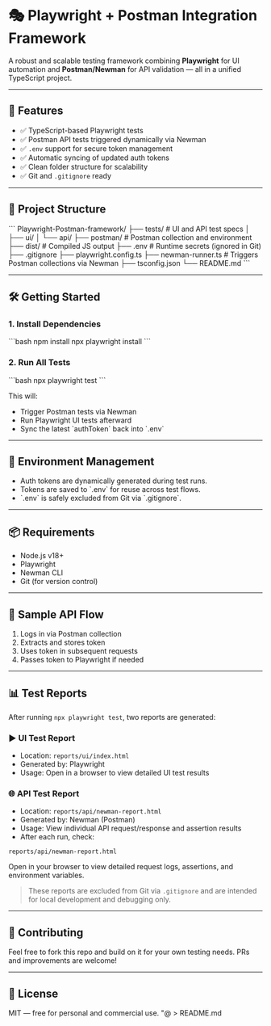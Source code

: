 # 🎭 Playwright + Postman Integration Framework

A robust and scalable testing framework combining **Playwright** for UI automation and **Postman/Newman** for API validation — all in a unified TypeScript project.

---

## 🚀 Features

- ✅ TypeScript-based Playwright tests
- ✅ Postman API tests triggered dynamically via Newman
- ✅ `.env` support for secure token management
- ✅ Automatic syncing of updated auth tokens
- ✅ Clean folder structure for scalability
- ✅ Git and `.gitignore` ready

---

## 📁 Project Structure

\`\`\`
Playwright-Postman-framework/
├── tests/                 # UI and API test specs
│   ├── ui/
│   └── api/
├── postman/               # Postman collection and environment
├── dist/                  # Compiled JS output
├── .env                   # Runtime secrets (ignored in Git)
├── .gitignore
├── playwright.config.ts
├── newman-runner.ts       # Triggers Postman collections via Newman
├── tsconfig.json
└── README.md
\`\`\`

---

## 🛠️ Getting Started

### 1. Install Dependencies

\`\`\`bash
npm install
npx playwright install
\`\`\`

### 2. Run All Tests

\`\`\`bash
npx playwright test
\`\`\`

This will:
- Trigger Postman tests via Newman
- Run Playwright UI tests afterward
- Sync the latest \`authToken\` back into \`.env\`

---

## 🔐 Environment Management

- Auth tokens are dynamically generated during test runs.
- Tokens are saved to \`.env\` for reuse across test flows.
- \`.env\` is safely excluded from Git via \`.gitignore\`.

---

## 📦 Requirements

- Node.js v18+
- Playwright
- Newman CLI
- Git (for version control)

---

## 🧪 Sample API Flow

1. Logs in via Postman collection
2. Extracts and stores token
3. Uses token in subsequent requests
4. Passes token to Playwright if needed

---

## 📊 Test Reports

After running `npx playwright test`, two reports are generated:

### ▶️ UI Test Report
- Location: `reports/ui/index.html`
- Generated by: Playwright
- Usage: Open in a browser to view detailed UI test results

### 🌐 API Test Report
- Location: `reports/api/newman-report.html`
- Generated by: Newman (Postman)
- Usage: View individual API request/response and assertion results
- After each run, check:

`reports/api/newman-report.html`

Open in your browser to view detailed request logs, assertions, and environment variables.

> These reports are excluded from Git via `.gitignore` and are intended for local development and debugging only.

---

## 🤝 Contributing

Feel free to fork this repo and build on it for your own testing needs. PRs and improvements are welcome!

---

## 📜 License

MIT — free for personal and commercial use.
"@ > README.md
